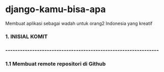 # django-kamu-bisa-apa
Membuat aplikasi sebagai wadah untuk orang2 Indonesia yang kreatif 


### 1. INISIAL KOMIT
### ---------------------------------------------------------------

### 1.1 Membuat remote repositori di Github


